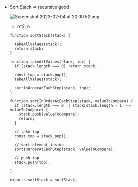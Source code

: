 - Sort Stack ⇒ recursive good
    
    ![Screenshot 2023-02-04 at 20.00.52.png](https://s3-us-west-2.amazonaws.com/secure.notion-static.com/dcc3847b-dd2b-4d6b-a964-c79f10cc6373/Screenshot_2023-02-04_at_20.00.52.png)
    
    - n^2, n
    
    ```tsx
    function sortStack(stack) {
      
      takeAllValues(stack);
      return stack;
    }
    
    function takeAllValues(stack, idx) {
      if (stack.length === 0) return stack;
    
      const top = stack.pop();
      takeAllValues(stack);
    
      sortInOrderAtEachStep(stack, top);
    }
    
    function sortInOrderAtEachStep(stack, valueToCompare) {
      if (stack.length === 0 || stack[stack.length - 1] <= valueToCompare) {
        stack.push(valueToCompare);
        return;
      }
    
      // take top
      const top = stack.pop();
    
      // sort element inside
      sortInOrderAtEachStep(stack, valueToCompare);
    
      // push top
      stack.push(top);
      
    }
    
    exports.sortStack = sortStack;
    ```
